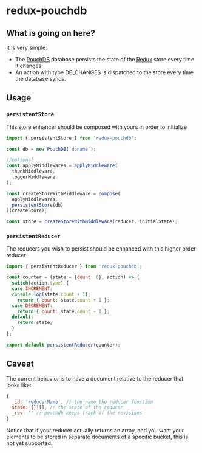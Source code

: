 # redux-pouchdb

## What is going on here?

It is very simple:
- The [PouchDB](http://pouchdb.com/) database persists the state of the [Redux](rackt.github.io/redux) store every time it changes.
- An action with type DB_CHANGES is dispatched to the store every time the database syncs.

## Usage

### `persistentStore`

This store enhancer should be composed with yours in order to initialize

``` js
import { persistentStore } from 'redux-pouchdb';

const db = new PouchDB('dbname');

//optional
const applyMiddlewares = applyMiddleware(
  thunkMiddleware,
  loggerMiddleware
);

const createStoreWithMiddleware = compose(
  applyMiddlewares,
  persistentStore(db)
)(createStore);

const store = createStoreWithMiddleware(reducer, initialState);
```

### `persistentReducer`

The reducers you wish to persist should be enhanced with this higher order reducer.

``` js
import { persistentReducer } from 'redux-pouchdb';

const counter = (state = {count: 0}, action) => {
  switch(action.type) {
  case INCREMENT:
  console.log(state.count + 1);
    return { count: state.count + 1 };
  case DECREMENT:
    return { count: state.count - 1 };
  default:
    return state;
  }
};

export default persistentReducer(counter);
```

## Caveat

The current behavior is to have a document relative to the reducer that looks like:

``` js
{
  _id: 'reducerName', // the name the reducer function
  state: {}|[], // the state of the reducer
  _rev: '' // pouchdb keeps track of the revisions
}
```

Notice that if your reducer actually returns an array, and you want your elements to be stored in separate documents of a specific bucket, this is not yet supported.
